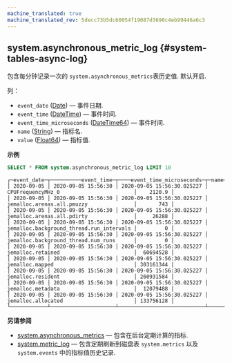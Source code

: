 ```yaml
---
machine_translated: true
machine_translated_rev: 5decc73b5dc60054f19087d3690c4eb99446a6c3
---
```


## system.asynchronous_metric_log {#system-tables-async-log}

包含每分钟记录一次的 `system.asynchronous_metrics`表历史值. 默认开启. 

列：
-   `event_date` ([Date](../../sql-reference/data-types/date.md)) — 事件日期.
-   `event_time` ([DateTime](../../sql-reference/data-types/datetime.md)) — 事件时间.
-   `event_time_microseconds` ([DateTime64](../../sql-reference/data-types/datetime64.md)) — 事件时间.
-   `name` ([String](../../sql-reference/data-types/string.md)) — 指标名.
-   `value` ([Float64](../../sql-reference/data-types/float.md)) — 指标值.

**示例**
``` sql
SELECT * FROM system.asynchronous_metric_log LIMIT 10
```
``` text
┌─event_date─┬──────────event_time─┬────event_time_microseconds─┬─name─────────────────────────────────────┬─────value─┐
│ 2020-09-05 │ 2020-09-05 15:56:30 │ 2020-09-05 15:56:30.025227 │ CPUFrequencyMHz_0                        │    2120.9 │
│ 2020-09-05 │ 2020-09-05 15:56:30 │ 2020-09-05 15:56:30.025227 │ jemalloc.arenas.all.pmuzzy               │       743 │
│ 2020-09-05 │ 2020-09-05 15:56:30 │ 2020-09-05 15:56:30.025227 │ jemalloc.arenas.all.pdirty               │     26288 │
│ 2020-09-05 │ 2020-09-05 15:56:30 │ 2020-09-05 15:56:30.025227 │ jemalloc.background_thread.run_intervals │         0 │
│ 2020-09-05 │ 2020-09-05 15:56:30 │ 2020-09-05 15:56:30.025227 │ jemalloc.background_thread.num_runs      │         0 │
│ 2020-09-05 │ 2020-09-05 15:56:30 │ 2020-09-05 15:56:30.025227 │ jemalloc.retained                        │  60694528 │
│ 2020-09-05 │ 2020-09-05 15:56:30 │ 2020-09-05 15:56:30.025227 │ jemalloc.mapped                          │ 303161344 │
│ 2020-09-05 │ 2020-09-05 15:56:30 │ 2020-09-05 15:56:30.025227 │ jemalloc.resident                        │ 260931584 │
│ 2020-09-05 │ 2020-09-05 15:56:30 │ 2020-09-05 15:56:30.025227 │ jemalloc.metadata                        │  12079488 │
│ 2020-09-05 │ 2020-09-05 15:56:30 │ 2020-09-05 15:56:30.025227 │ jemalloc.allocated                       │ 133756128 │
└────────────┴─────────────────────┴────────────────────────────┴──────────────────────────────────────────┴───────────┘
```

**另请参阅**
-   [system.asynchronous_metrics](../../operations/system-tables/asynchronous_metrics.md#system_tables-asynchronous_metrics) — 包含在后台定期计算的指标.
-   [system.metric_log](../../operations/system-tables/metric_log.md#system_tables-metric_log) — 包含定期刷新到磁盘表 `system.metrics` 以及 `system.events` 中的指标值历史记录.
